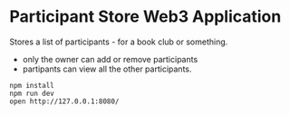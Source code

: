 # Participant Store Web3 Application

Stores a list of participants - for a book club or something.

- only the owner can add or remove participants
- partipants can view all the other participants.

```
npm install
npm run dev
open http://127.0.0.1:8080/
```